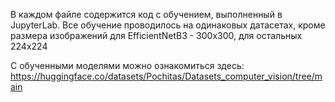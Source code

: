 В каждом файле содержится код с обучением, выполненный в JupyterLab. Все обучение проводилось на одинаковых датасетах, кроме размера изображений для EfficientNetB3 - 300x300, для остальных 224x224

С обученными моделями можно ознакомиться здесь: https://huggingface.co/datasets/Pochitas/Datasets_computer_vision/tree/main
